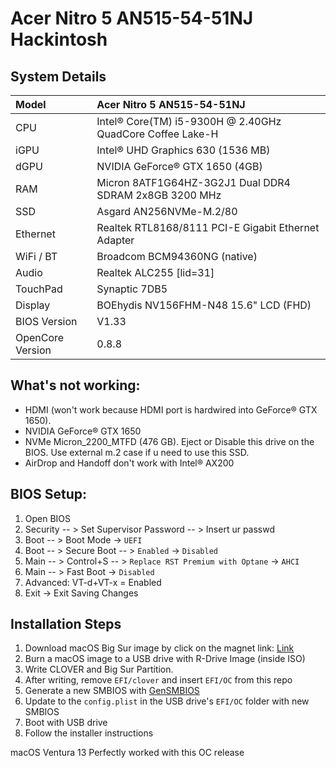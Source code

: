 # Acer Nitro 5 AN515-54-51NJ Hackintosh

## System Details

| Model            | Acer Nitro 5 AN515-54-51NJ                                 |
| :--------------- | :--------------------------------------------------------- |
| CPU              | Intel® Core(TM) i5-9300H @ 2.40GHz QuadCore Coffee Lake-H  |
| iGPU             | Intel® UHD Graphics 630 (1536 MB)                          |
| dGPU             | NVIDIA GeForce® GTX 1650 (4GB)                             |
| RAM              | Micron 8ATF1G64HZ-3G2J1 Dual DDR4 SDRAM 2x8GB 3200 MHz     |
| SSD              | Asgard AN256NVMe-M.2/80                                    |
| Ethernet         | Realtek RTL8168/8111 PCI-E Gigabit Ethernet Adapter        |
| WiFi / BT        | Broadcom BCM94360NG (native)                               |
| Audio            | Realtek ALC255 [lid=31]                                    |
| TouchPad         | Synaptic 7DB5                                              |
| Display          | BOEhydis NV156FHM-N48 15.6" LCD (FHD)                      |
| BIOS Version     | V1.33                                                      |
| OpenCore Version | 0.8.8                                                      |

## What's not working:

- HDMI (won't work because HDMI port is hardwired into GeForce® GTX 1650).
- NVIDIA GeForce® GTX 1650
- NVMe Micron_2200_MTFD (476 GB). Eject or Disable this drive on the BIOS. Use external m.2 case if u need to use this SSD.
- AirDrop and Handoff don't work with Intel® AX200


## BIOS Setup:

1. Open BIOS
2. Security -- > Set Supervisor Password -- > Insert ur passwd
3. Boot -- > Boot Mode -> `UEFI`
4. Boot -- > Secure Boot -- > `Enabled` -> `Disabled`
5. Main -- > Control+S -- > `Replace RST Premium with Optane` -> `AHCI`
6. Main -- > Fast Boot -> `Disabled`
7. Advanced: VT-d+VT-x = Enabled
6. Exit -> Exit Saving Changes


## Installation Steps

1. Download macOS Big Sur image by click on the magnet link: [Link](https://rutracker.org/forum/viewtopic.php?t=5928524)
2. Burn a macOS image to a USB drive with R-Drive Image (inside ISO)
3. Write CLOVER and Big Sur Partition.
4. After writing, remove `EFI/clover` and insert `EFI/OC` from this repo
4. Generate a new SMBIOS with [GenSMBIOS](https://github.com/corpnewt/GenSMBIOS)
5. Update to the `config.plist` in the USB drive's `EFI/OC` folder with new SMBIOS
6. Boot with USB drive
7. Follow the installer instructions

macOS Ventura 13 Perfectly worked with this OC release
